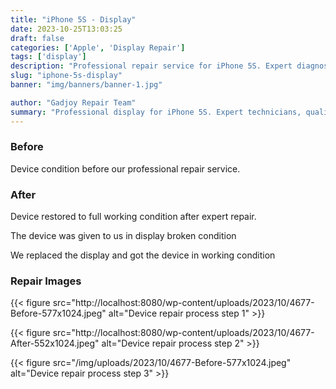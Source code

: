 ```yaml
---
title: "iPhone 5S - Display"
date: 2023-10-25T13:03:25
draft: false
categories: ['Apple', 'Display Repair']
tags: ['display']
description: "Professional repair service for iPhone 5S. Expert diagnosis and quality repairs in Bangalore."
slug: "iphone-5s-display"
banner: "img/banners/banner-1.jpg"

author: "Gadjoy Repair Team"
summary: "Professional display for iPhone 5S. Expert technicians, quality parts, warranty included."
---
```


### Before

Device condition before our professional repair service.

### After

Device restored to full working condition after expert repair.

The device was given to us in display broken condition

We replaced the display and got the device in working condition

### Repair Images

{{< figure src="http://localhost:8080/wp-content/uploads/2023/10/4677-Before-577x1024.jpeg" alt="Device repair process step 1" >}}

{{< figure src="http://localhost:8080/wp-content/uploads/2023/10/4677-After-552x1024.jpeg" alt="Device repair process step 2" >}}

{{< figure src="/img/uploads/2023/10/4677-Before-577x1024.jpeg" alt="Device repair process step 3" >}}

